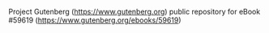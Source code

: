 Project Gutenberg (https://www.gutenberg.org) public repository for
eBook #59619 (https://www.gutenberg.org/ebooks/59619)
